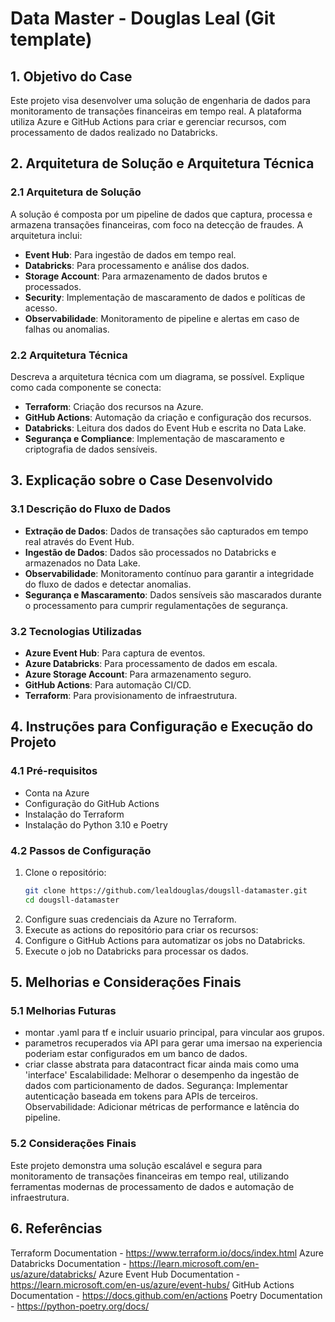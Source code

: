 # Data Master - Douglas Leal (Git template)

## 1. Objetivo do Case

Este projeto visa desenvolver uma solução de engenharia de dados para monitoramento de transações financeiras em tempo real. A plataforma utiliza Azure e GitHub Actions para criar e gerenciar recursos, com processamento de dados realizado no Databricks.

## 2. Arquitetura de Solução e Arquitetura Técnica

### 2.1 Arquitetura de Solução

A solução é composta por um pipeline de dados que captura, processa e armazena transações financeiras, com foco na detecção de fraudes. A arquitetura inclui:

- **Event Hub**: Para ingestão de dados em tempo real.
- **Databricks**: Para processamento e análise dos dados.
- **Storage Account**: Para armazenamento de dados brutos e processados.
- **Security**: Implementação de mascaramento de dados e políticas de acesso.
- **Observabilidade**: Monitoramento de pipeline e alertas em caso de falhas ou anomalias.

### 2.2 Arquitetura Técnica

Descreva a arquitetura técnica com um diagrama, se possível. Explique como cada componente se conecta:

- **Terraform**: Criação dos recursos na Azure.
- **GitHub Actions**: Automação da criação e configuração dos recursos.
- **Databricks**: Leitura dos dados do Event Hub e escrita no Data Lake.
- **Segurança e Compliance**: Implementação de mascaramento e criptografia de dados sensíveis.

## 3. Explicação sobre o Case Desenvolvido

### 3.1 Descrição do Fluxo de Dados

- **Extração de Dados**: Dados de transações são capturados em tempo real através do Event Hub.
- **Ingestão de Dados**: Dados são processados no Databricks e armazenados no Data Lake.
- **Observabilidade**: Monitoramento contínuo para garantir a integridade do fluxo de dados e detectar anomalias.
- **Segurança e Mascaramento**: Dados sensíveis são mascarados durante o processamento para cumprir regulamentações de segurança.

### 3.2 Tecnologias Utilizadas

- **Azure Event Hub**: Para captura de eventos.
- **Azure Databricks**: Para processamento de dados em escala.
- **Azure Storage Account**: Para armazenamento seguro.
- **GitHub Actions**: Para automação CI/CD.
- **Terraform**: Para provisionamento de infraestrutura.

## 4. Instruções para Configuração e Execução do Projeto

### 4.1 Pré-requisitos

- Conta na Azure
- Configuração do GitHub Actions
- Instalação do Terraform
- Instalação do Python 3.10 e Poetry

### 4.2 Passos de Configuração

1. Clone o repositório:
   ```sh
   git clone https://github.com/lealdouglas/dougsll-datamaster.git
   cd dougsll-datamaster
   ```
2. Configure suas credenciais da Azure no Terraform.
3. Execute as actions do repositório para criar os recursos:
4. Configure o GitHub Actions para automatizar os jobs no Databricks.
5. Execute o job no Databricks para processar os dados.

## 5. Melhorias e Considerações Finais

### 5.1 Melhorias Futuras

- montar .yaml para tf e incluir usuario principal, para vincular aos grupos.
- parametros recuperados via API para gerar uma imersao na experiencia poderiam estar configurados em um banco de dados.
- criar classe abstrata para datacontract ficar ainda mais como uma 'interface'
  Escalabilidade: Melhorar o desempenho da ingestão de dados com particionamento de dados.
  Segurança: Implementar autenticação baseada em tokens para APIs de terceiros.
  Observabilidade: Adicionar métricas de performance e latência do pipeline.

### 5.2 Considerações Finais

Este projeto demonstra uma solução escalável e segura para monitoramento de transações financeiras em tempo real, utilizando ferramentas modernas de processamento de dados e automação de infraestrutura.

## 6. Referências

Terraform Documentation - https://www.terraform.io/docs/index.html
Azure Databricks Documentation - https://learn.microsoft.com/en-us/azure/databricks/
Azure Event Hub Documentation - https://learn.microsoft.com/en-us/azure/event-hubs/
GitHub Actions Documentation - https://docs.github.com/en/actions
Poetry Documentation - https://python-poetry.org/docs/
